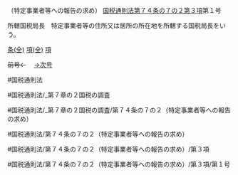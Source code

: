 （特定事業者等への報告の求め）
[国税通則法第７４条の７の２第３項](国税通則法＿＿＿＿＿第７４条の７の２第３項)第１号

所轄国税局長　特定事業者等の住所又は居所の所在地を所轄する国税局長をいう。

[条(全)](国税通則法＿＿＿＿＿第７４条の７の２_.md)    [項(全)](国税通則法＿＿＿＿＿第７４条の７の２第３項_.md)    [項](国税通則法＿＿＿＿＿第７４条の７の２第３項.md)

~~前号←~~　  [→次号](国税通則法＿＿＿＿＿第７４条の７の２第３項第２号.md)

#国税通則法

#国税通則法/_第７章の２国税の調査

#国税通則法/_第７章の２国税の調査/第７４条の７の２（特定事業者等への報告の求め）

#国税通則法/第７４条の７の２（特定事業者等への報告の求め）

#国税通則法/第７４条の７の２（特定事業者等への報告の求め）/第３項

#国税通則法/第７４条の７の２（特定事業者等への報告の求め）/第３項/第１号

